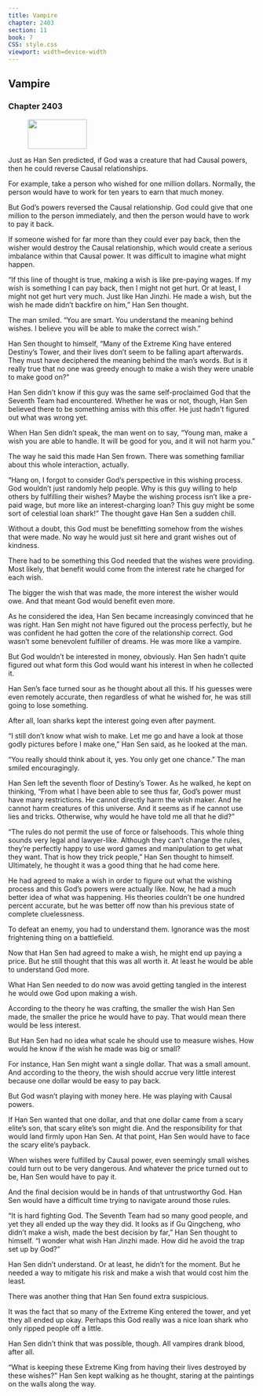 ```yaml
---
title: Vampire
chapter: 2403
section: 11
book: 7
CSS: style.css
viewport: width=device-width
---
```


## Vampire

### Chapter 2403

<figure>
	<img src="../Images/gem.gif" alt="" id="gem" width="120" height="60" />
</figure>

Just as Han Sen predicted, if God was a creature that had Causal powers, then he could reverse Causal relationships.

For example, take a person who wished for one million dollars. Normally, the person would have to work for ten years to earn that much money.

But God’s powers reversed the Causal relationship. God could give that one million to the person immediately, and then the person would have to work to pay it back.

If someone wished for far more than they could ever pay back, then the wisher would destroy the Causal relationship, which would create a serious imbalance within that Causal power. It was difficult to imagine what might happen.

“If this line of thought is true, making a wish is like pre-paying wages. If my wish is something I can pay back, then I might not get hurt. Or at least, I might not get hurt very much. Just like Han Jinzhi. He made a wish, but the wish he made didn’t backfire on him,” Han Sen thought.

The man smiled. “You are smart. You understand the meaning behind wishes. I believe you will be able to make the correct wish.”

Han Sen thought to himself, “Many of the Extreme King have entered Destiny’s Tower, and their lives don’t seem to be falling apart afterwards. They must have deciphered the meaning behind the man’s words. But is it really true that no one was greedy enough to make a wish they were unable to make good on?”

Han Sen didn’t know if this guy was the same self-proclaimed God that the Seventh Team had encountered. Whether he was or not, though, Han Sen believed there to be something amiss with this offer. He just hadn’t figured out what was wrong yet.

When Han Sen didn’t speak, the man went on to say, “Young man, make a wish you are able to handle. It will be good for you, and it will not harm you.”

The way he said this made Han Sen frown. There was something familiar about this whole interaction, actually.

“Hang on, I forgot to consider God’s perspective in this wishing process. God wouldn’t just randomly help people. Why is this guy willing to help others by fulfilling their wishes? Maybe the wishing process isn’t like a pre-paid wage, but more like an interest-charging loan? This guy might be some sort of celestial loan shark!” The thought gave Han Sen a sudden chill.

Without a doubt, this God must be benefitting somehow from the wishes that were made. No way he would just sit here and grant wishes out of kindness.

There had to be something this God needed that the wishes were providing. Most likely, that benefit would come from the interest rate he charged for each wish.

The bigger the wish that was made, the more interest the wisher would owe. And that meant God would benefit even more.

As he considered the idea, Han Sen became increasingly convinced that he was right. Han Sen might not have figured out the process perfectly, but he was confident he had gotten the core of the relationship correct. God wasn’t some benevolent fulfiller of dreams. He was more like a vampire.

But God wouldn’t be interested in money, obviously. Han Sen hadn’t quite figured out what form this God would want his interest in when he collected it.

Han Sen’s face turned sour as he thought about all this. If his guesses were even remotely accurate, then regardless of what he wished for, he was still going to lose something.

After all, loan sharks kept the interest going even after payment.

“I still don’t know what wish to make. Let me go and have a look at those godly pictures before I make one,” Han Sen said, as he looked at the man.

“You really should think about it, yes. You only get one chance.” The man smiled encouragingly.

Han Sen left the seventh floor of Destiny’s Tower. As he walked, he kept on thinking, “From what I have been able to see thus far, God’s power must have many restrictions. He cannot directly harm the wish maker. And he cannot harm creatures of this universe. And it seems as if he cannot use lies and tricks. Otherwise, why would he have told me all that he did?”

“The rules do not permit the use of force or falsehoods. This whole thing sounds very legal and lawyer-like. Although they can’t change the rules, they’re perfectly happy to use word games and manipulation to get what they want. That is how they trick people,” Han Sen thought to himself. Ultimately, he thought it was a good thing that he had come here.

He had agreed to make a wish in order to figure out what the wishing process and this God’s powers were actually like. Now, he had a much better idea of what was happening. His theories couldn’t be one hundred percent accurate, but he was better off now than his previous state of complete cluelessness.

To defeat an enemy, you had to understand them. Ignorance was the most frightening thing on a battlefield.

Now that Han Sen had agreed to make a wish, he might end up paying a price. But he still thought that this was all worth it. At least he would be able to understand God more.

What Han Sen needed to do now was avoid getting tangled in the interest he would owe God upon making a wish.

According to the theory he was crafting, the smaller the wish Han Sen made, the smaller the price he would have to pay. That would mean there would be less interest.

But Han Sen had no idea what scale he should use to measure wishes. How would he know if the wish he made was big or small?

For instance, Han Sen might want a single dollar. That was a small amount. And according to the theory, the wish should accrue very little interest because one dollar would be easy to pay back.

But God wasn’t playing with money here. He was playing with Causal powers.

If Han Sen wanted that one dollar, and that one dollar came from a scary elite’s son, that scary elite’s son might die. And the responsibility for that would land firmly upon Han Sen. At that point, Han Sen would have to face the scary elite’s payback.

When wishes were fulfilled by Causal power, even seemingly small wishes could turn out to be very dangerous. And whatever the price turned out to be, Han Sen would have to pay it.

And the final decision would be in hands of that untrustworthy God. Han Sen would have a difficult time trying to navigate around those rules.

“It is hard fighting God. The Seventh Team had so many good people, and yet they all ended up the way they did. It looks as if Gu Qingcheng, who didn’t make a wish, made the best decision by far,” Han Sen thought to himself. “I wonder what wish Han Jinzhi made. How did he avoid the trap set up by God?”

Han Sen didn’t understand. Or at least, he didn’t for the moment. But he needed a way to mitigate his risk and make a wish that would cost him the least.

There was another thing that Han Sen found extra suspicious.

It was the fact that so many of the Extreme King entered the tower, and yet they all ended up okay. Perhaps this God really was a nice loan shark who only ripped people off a little.

Han Sen didn’t think that was possible, though. All vampires drank blood, after all.

“What is keeping these Extreme King from having their lives destroyed by these wishes?” Han Sen kept walking as he thought, staring at the paintings on the walls along the way.